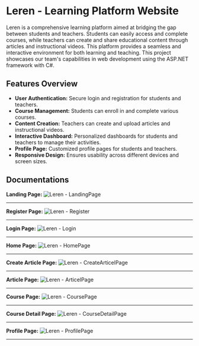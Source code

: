 # Leren - Learning Platform Website
Leren is a comprehensive learning platform aimed at bridging the gap between students and teachers. Students can easily access and complete courses, while teachers can create and share educational content through articles and instructional videos. This platform provides a seamless and interactive environment for both learning and teaching. This project showcases our team's capabilities in web development using the ASP.NET framework with C#.

## Features Overview
- **User Authentication:** Secure login and registration for students and teachers.
- **Course Management:** Students can enroll in and complete various courses.
- **Content Creation:** Teachers can create and upload articles and instructional videos.
- **Interactive Dashboard:** Personalized dashboards for students and teachers to manage their activities.
- **Profile Page:** Customized profile pages for students and teachers.
- **Responsive Design:** Ensures usability across different devices and screen sizes.

## Documentations
**Landing Page:** ![Leren - LandingPage](https://github.com/Wardth/Leren/assets/115174247/75eb91bb-638f-49c7-be11-db13e87bf3e6)
**   **
**Register Page:** ![Leren - Register](https://github.com/Wardth/Leren/assets/115174247/2c48f580-88cc-438e-9207-e82c29152ed7)
**   **
**Login Page:** ![Leren - Login](https://github.com/Wardth/Leren/assets/115174247/3294dd59-5396-4443-856a-f9bc4de5f016)
**   **
**Home Page:** ![Leren - HomePage](https://github.com/Wardth/Leren/assets/115174247/ab07c689-c0b0-4702-b07b-c8ec62f7a80d)
**   **
**Create Article Page:** ![Leren - CreateArticelPage](https://github.com/Wardth/Leren/assets/115174247/f48a3182-7e8c-41fe-9238-a8f1de6995e1)
**   **
**Article Page:** ![Leren - ArticelPage](https://github.com/Wardth/Leren/assets/115174247/a39da92f-979f-4636-a30f-c4d0ebd5bea2)
**   **
**Course Page:** ![Leren - CoursePage](https://github.com/Wardth/Leren/assets/115174247/cd3f800d-0a51-4aa8-af5e-00447f77d801)
**   **
**Course Detail Page:** ![Leren - CourseDetailPage](https://github.com/Wardth/Leren/assets/115174247/3603d498-caa9-420c-bdca-c71ac82cc5bd)
**   **
**Profile Page:** ![Leren - ProfilePage](https://github.com/Wardth/Leren/assets/115174247/761e0532-5bea-40c5-bdcd-f333074f9f6b)
**   **








  
